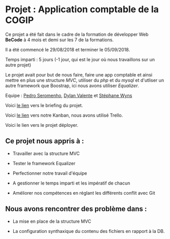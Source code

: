 # Projet : Application comptable de la COGIP

Ce projet a été fait dans le cadre de la formation de développer Web **BeCode** à 4 mois et demi sur les 7 de la formations.

Il a été commencé le 29/08/2018 et terminer le 05/09/2018.

Temps imparti : 5 jours (-1 jour, qui est le jour où nous travaillons sur un autre projet)

Le projet avait pour but de nous faire, faire une app comptable et ainsi mettre en plus une structure *MVC*, utiliser du *php* et du *mysql* et d'utliser un autre framework que Boostrap, ici nous avons utiliser *Equalizer*.

Equipe : [Pedro Seromenho](https://github.com/pedroseromenho), [Dylan Valente](https://github.com/valentedylan92) et [Stéphane Wyns](https://github.com/Wstephane)


Voici [le lien](https://github.com/becodeorg/lovelace-2/tree/master/Projects/COGIPapp) vers le briefing du projet.

Voici [le lien](https://trello.com/b/Ri2UquO7/projet-my-first-relational-database-app) vers notre Kanban, nous avons utilisé Trello.

Voici le lien vers le projet déployer.


Ce projet nous appris à :
--------------------------

* Travailler avec la structure MVC

* Tester le framework Equalizer

* Perfectionner notre travail d'équipe

* A gestionner le temps imparti et les impératif de chacun

* Améliorer nos compétences en réglant les différents conflit avec Git


Nous avons rencontrer des problème dans :
---------------------------------------

* La mise en place de la structure MVC

* La configuration synthaxique du contenu des fichiers en rapport à la DB.

